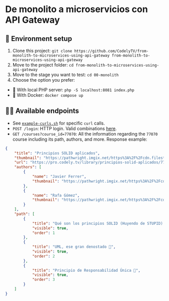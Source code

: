 # De monolito a microservicios con API Gateway

## 🚀 Environment setup

1. Clone this project: `git clone https://github.com/CodelyTV/from-monolith-to-microservices-using-api-gateway from-monolith-to-microservices-using-api-gateway`
2. Move to the project folder: `cd from-monolith-to-microservices-using-api-gateway`
3. Move to the stage you want to test: `cd 00-monolith`
4. Choose the option you prefer:
  * 🐘 With local PHP server: `php -S localhost:8081 index.php`
  * 🐳 With Docker: `docker compose up`

## 🤹‍♂️ Available endpoints

* See [`example-curls.sh`](example-curls.sh) for specific `curl` calls.
* `POST /login`: HTTP login. Valid combinations [here](utils.php).
* `GET /courses?course_id=77070`: All the information regarding the `77070` course including its path, authors, and more. Response example:
```json
{
    "title": "Principios SOLID aplicados",
    "thumbnail": "https://pathwright.imgix.net/https%3A%2F%2Fcdn.filestackcontent.com%2Fapi%2Ffile%2FLfssR9kbRqyx2LaCMxp5%3Fsignature%3D888b9ea3eb997a4d59215bfbe2983c636df3c7da0ff8c6f85811ff74c8982e34%26policy%3DeyJjYWxsIjogWyJyZWFkIiwgInN0YXQiLCAiY29udmVydCJdLCAiZXhwaXJ5IjogNDYyMDM3NzAzMX0%253D?dpr=2&fit=crop&h=232&ixlib=python-1.1.0&w=310&s=b387f292e2d8ac9cd4509923c3148971",
    "url": "https://pro.codely.tv/library/principios-solid-aplicados/77070/about/",
    "authors": [
        {
            "name": "Javier Ferrer",
            "thumbnail": "https://pathwright.imgix.net/https%3A%2F%2Fcdn.filestackcontent.com%2Fapi%2Ffile%2FCERdtqBcSWe4hKpoUeoz%3Fsignature%3D888b9ea3eb997a4d59215bfbe2983c636df3c7da0ff8c6f85811ff74c8982e34%26policy%3DeyJjYWxsIjogWyJyZWFkIiwgInN0YXQiLCAiY29udmVydCJdLCAiZXhwaXJ5IjogNDYyMDM3NzAzMX0%253D?crop=faces&fit=crop&h=250&ixlib=python-1.1.0&w=250&s=1f5c7a1eda9180240c52901a24af43df"
        },
        {
            "name": "Rafa Gómez",
            "thumbnail": "https://pathwright.imgix.net/https%3A%2F%2Fcdn.filestackcontent.com%2Fapi%2Ffile%2FSkO7YnieTieDgWfev170%3Fsignature%3D888b9ea3eb997a4d59215bfbe2983c636df3c7da0ff8c6f85811ff74c8982e34%26policy%3DeyJjYWxsIjogWyJyZWFkIiwgInN0YXQiLCAiY29udmVydCJdLCAiZXhwaXJ5IjogNDYyMDM3NzAzMX0%253D?crop=faces&fit=crop&h=250&ixlib=python-1.1.0&w=250&s=3a11c0499b9dc9f31168e1b0285fb664"
        }
    ],
    "path": [
        {
            "title": "Qué son los principios SOLID (Huyendo de STUPID) 🦄 - ¡Disponible sin registro! 💸",
            "visible": true,
            "order": 1
        },
        {
            "title": "UML, ese gran denostado 🤕",
            "visible": true,
            "order": 2
        },
        {
            "title": "Principio de Responsabilidad Única 🕺",
            "visible": true,
            "order": 3
        }
    ]
}
```
